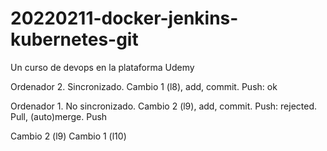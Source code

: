 # 20220211-docker-jenkins-kubernetes-git
Un curso de devops en la plataforma Udemy

Ordenador 2. Sincronizado. Cambio 1 (l8), add, commit. Push: ok

Ordenador 1. No sincronizado. Cambio 2 (l9), add, commit. Push: rejected. Pull, (auto)merge. Push


Cambio 2 (l9)
Cambio 1 (l10)
